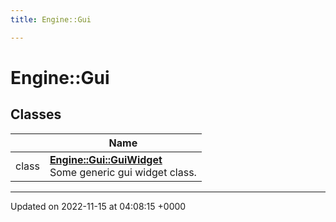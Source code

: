 ```yaml
---
title: Engine::Gui

---
```


# Engine::Gui



## Classes

|                | Name           |
| -------------- | -------------- |
| class | **[Engine::Gui::GuiWidget](/classes/classEngine_1_1Gui_1_1GuiWidget.md)** <br>Some generic gui widget class.  |






-------------------------------

Updated on 2022-11-15 at 04:08:15 +0000